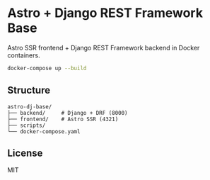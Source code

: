 # Astro + Django REST Framework Base

Astro SSR frontend + Django REST Framework backend in Docker containers.

```bash
docker-compose up --build
```

## Structure
```
astro-dj-base/
├── backend/     # Django + DRF (8000)
├── frontend/    # Astro SSR (4321)
├── scripts/
└── docker-compose.yaml
```

## License
MIT